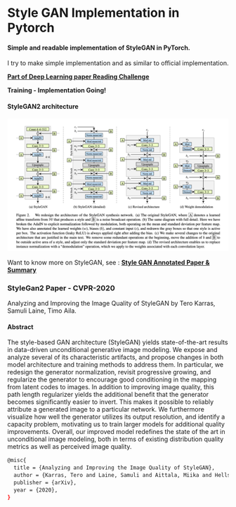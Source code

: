 # Style GAN Implementation in Pytorch
#### Simple and readable implementation of StyleGAN in PyTorch.
I try to make simple implementation and as similar to official implementation.

**[Part of Deep Learning paper Reading Challenge](https://github.com/sushant097/30-Days-GANs-Paper-Reading)**

**Training - Implementation Going!**

#### StyleGAN2 architecture
![](Stylegan2Architecture.png)

Want to know more on StyleGAN, see : **[Style GAN Annotated Paper & Summary](https://github.com/sushant097/annotated_research_papers/blob/master/GANs/StyleGAN-2018.pdf)**


### StyleGan2 Paper - CVPR-2020
Analyzing and Improving the Image Quality of StyleGAN by Tero Karras, Samuli Laine, Timo Aila.

#### Abstract
The style-based GAN architecture (StyleGAN) yields state-of-the-art results in data-driven unconditional generative image modeling. We expose and analyze several of its characteristic artifacts, and propose changes in both model architecture and training methods to address them. In particular, we redesign the generator normalization, revisit progressive growing, and regularize the generator to encourage good conditioning in the mapping from latent codes to images. In addition to improving image quality, this path length regularizer yields the additional benefit that the generator becomes significantly easier to invert. This makes it possible to reliably attribute a generated image to a particular network. We furthermore visualize how well the generator utilizes its output resolution, and identify a capacity problem, motivating us to train larger models for additional quality improvements. Overall, our improved model redefines the state of the art in unconditional image modeling, both in terms of existing distribution quality metrics as well as perceived image quality.

```bash
@misc{
  title = {Analyzing and Improving the Image Quality of StyleGAN},
  author = {Karras, Tero and Laine, Samuli and Aittala, Miika and Hellsten, Janne and Lehtinen, Jaakko and Aila, Timo},  
  publisher = {arXiv},
  year = {2020},
}
```